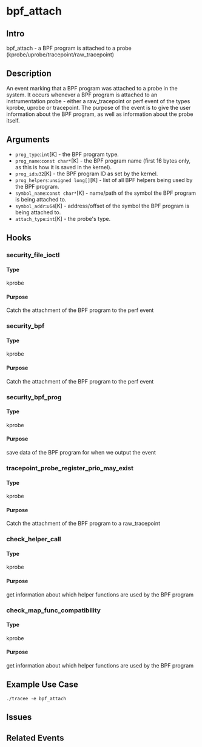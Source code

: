 # bpf_attach

## Intro
bpf_attach - a BPF program is attached to a probe (kprobe/uprobe/tracepoint/raw_tracepoint)

## Description
An event marking that a BPF program was attached to a probe in the system.
It occurs whenever a BPF program is attached to an instrumentation probe - either a 
raw_tracepoint or perf event of the types kprobe, uprobe or tracepoint.
The purpose of the event is to give the user information about the BPF program, 
as well as information about the probe itself.


## Arguments
* `prog_type`:`int`[K] - the BPF program type.
* `prog_name`:`const char*`[K] - the BPF program name (first 16 bytes only, as this is how it is saved in the kernel).
* `prog_id`:`u32`[K] - the BPF program ID as set by the kernel.
* `prog_helpers`:`unsigned long[]`[K] - list of all BPF helpers being used by the BPF program.
* `symbol_name`:`const char*`[K] - name/path of the symbol the BPF program is being attached to.
* `symbol_addr`:`u64`[K] - address/offset of the symbol the BPF program is being attached to.
* `attach_type`:`int`[K] - the probe's type.

## Hooks
### security_file_ioctl
#### Type
kprobe
#### Purpose
Catch the attachment of the BPF program to the perf event

### security_bpf
#### Type
kprobe
#### Purpose
Catch the attachment of the BPF program to the perf event

### security_bpf_prog
#### Type
kprobe
#### Purpose
save data of the BPF program for when we output the event

### tracepoint_probe_register_prio_may_exist
#### Type
kprobe
#### Purpose
Catch the attachment of the BPF program to a raw_tracepoint

### check_helper_call
#### Type
kprobe
#### Purpose
get information about which helper functions are used by the BPF program

### check_map_func_compatibility
#### Type
kprobe
#### Purpose
get information about which helper functions are used by the BPF program

## Example Use Case

```console
./tracee -e bpf_attach
```

## Issues

## Related Events
